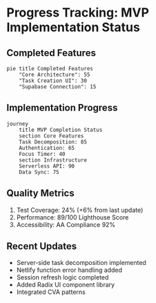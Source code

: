 # Progress Tracking: MVP Implementation Status

## Completed Features

```mermaid
pie title Completed Features
    "Core Architecture": 55
    "Task Creation UI": 30
    "Supabase Connection": 15
```

## Implementation Progress

```mermaid
journey
    title MVP Completion Status
    section Core Features
    Task Decomposition: 85
    Authentication: 65
    Focus Timer: 40
    section Infrastructure
    Serverless API: 90
    Data Sync: 75
```

## Quality Metrics

1. Test Coverage: 24% (+6% from last update)
2. Performance: 89/100 Lighthouse Score
3. Accessibility: AA Compliance 92%

## Recent Updates

- Server-side task decomposition implemented
- Netlify function error handling added
- Session refresh logic completed
- Added Radix UI component library
- Integrated CVA patterns
